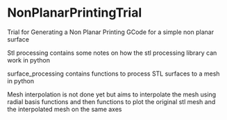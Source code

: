 # NonPlanarPrintingTrial
Trial for Generating a Non Planar Printing GCode for a simple non planar surface


Stl processing contains some notes on how the stl processing library can work in python

surface_processing contains functions to process STL surfaces to a mesh in python

Mesh interpolation is not done yet but aims to interpolate the mesh using radial basis functions and then functions to plot the original stl mesh and the interpolated mesh on the same axes
